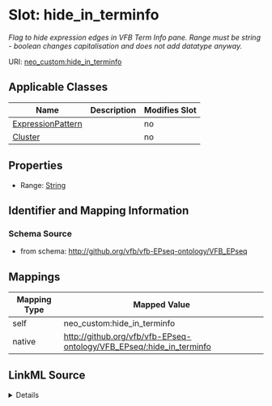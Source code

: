 

# Slot: hide_in_terminfo


_Flag to hide expression edges in VFB Term Info pane. Range must be string - boolean changes capitalisation and does not add datatype anyway._





URI: [neo_custom:hide_in_terminfo](http://n2o.neo/custom/hide_in_terminfo)



<!-- no inheritance hierarchy -->





## Applicable Classes

| Name | Description | Modifies Slot |
| --- | --- | --- |
| [ExpressionPattern](ExpressionPattern.md) |  |  no  |
| [Cluster](Cluster.md) |  |  no  |







## Properties

* Range: [String](String.md)





## Identifier and Mapping Information







### Schema Source


* from schema: http://github.org/vfb/vfb-EPseq-ontology/VFB_EPseq




## Mappings

| Mapping Type | Mapped Value |
| ---  | ---  |
| self | neo_custom:hide_in_terminfo |
| native | http://github.org/vfb/vfb-EPseq-ontology/VFB_EPseq/:hide_in_terminfo |




## LinkML Source

<details>
```yaml
name: hide_in_terminfo
description: Flag to hide expression edges in VFB Term Info pane. Range must be string
  - boolean changes capitalisation and does not add datatype anyway.
from_schema: http://github.org/vfb/vfb-EPseq-ontology/VFB_EPseq
rank: 1000
slot_uri: neo_custom:hide_in_terminfo
alias: hide_in_terminfo
domain_of:
- ExpressionPattern
- Cluster
range: string

```
</details>